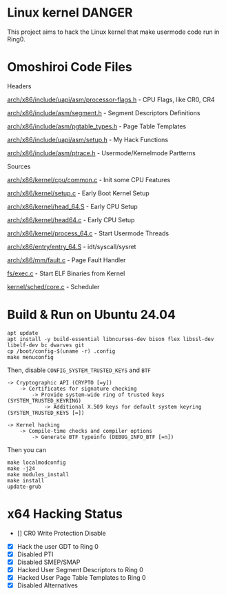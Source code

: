 # Linux kernel DANGER

This project aims to hack the Linux kernel that make usermode code run in Ring0.

# Omoshiroi Code Files

Headers

[arch/x86/include/uapi/asm/processor-flags.h](arch/x86/include/uapi/asm/processor-flags.h) - CPU Flags, like CR0, CR4

[arch/x86/include/asm/segment.h](arch/x86/include/asm/segment.h) - Segment Descriptors Definitions

[arch/x86/include/asm/pgtable_types.h](arch/x86/include/asm/pgtable_types.h) - Page Table Templates

[arch/x86/include/uapi/asm/setup.h](arch/x86/include/uapi/asm/setup.h) - My Hack Functions

[arch/x86/include/asm/ptrace.h](arch/x86/include/asm/ptrace.h) - Usermode/Kernelmode Partterns

Sources

[arch/x86/kernel/cpu/common.c](arch/x86/kernel/cpu/common.c) - Init some CPU Features

[arch/x86/kernel/setup.c](arch/x86/kernel/setup.c) - Early Boot Kernel Setup

[arch/x86/kernel/head_64.S](arch/x86/kernel/head_64.S) - Early CPU Setup

[arch/x86/kernel/head64.c](arch/x86/kernel/head64.c) - Early CPU Setup

[arch/x86/kernel/process_64.c](arch/x86/kernel/process_64.c) - Start Usermode Threads

[arch/x86/entry/entry_64.S](arch/x86/entry/entry_64.S) - idt/syscall/sysret

[arch/x86/mm/fault.c](arch/x86/mm/fault.c) - Page Fault Handler

[fs/exec.c](fs/exec.c) - Start ELF Binaries from Kernel

[kernel/sched/core.c](kernel/sched/core.c) - Scheduler

# Build & Run on Ubuntu 24.04

```
apt update
apt install -y build-essential libncurses-dev bison flex libssl-dev libelf-dev bc dwarves git
cp /boot/config-$(uname -r) .config
make menuconfig
```

Then, disable ```CONFIG_SYSTEM_TRUSTED_KEYS``` and ```BTF```

```
-> Cryptographic API (CRYPTO [=y])
    -> Certificates for signature checking
        -> Provide system-wide ring of trusted keys (SYSTEM_TRUSTED_KEYRING)
            -> Additional X.509 keys for default system keyring (SYSTEM_TRUSTED_KEYS [=])

-> Kernel hacking
    -> Compile-time checks and compiler options
        -> Generate BTF typeinfo (DEBUG_INFO_BTF [=n])
```

Then you can 

```
make localmodconfig
make -j24
make modules_install
make install
update-grub
```

# x64 Hacking Status

- [] CR0 Write Protection Disable
- [x] Hack the user GDT to Ring 0
- [x] Disabled PTI
- [x] Disabled SMEP/SMAP
- [x] Hacked User Segment Descriptors to Ring 0
- [x] Hacked User Page Table Templates to Ring 0
- [x] Disabled Alternatives